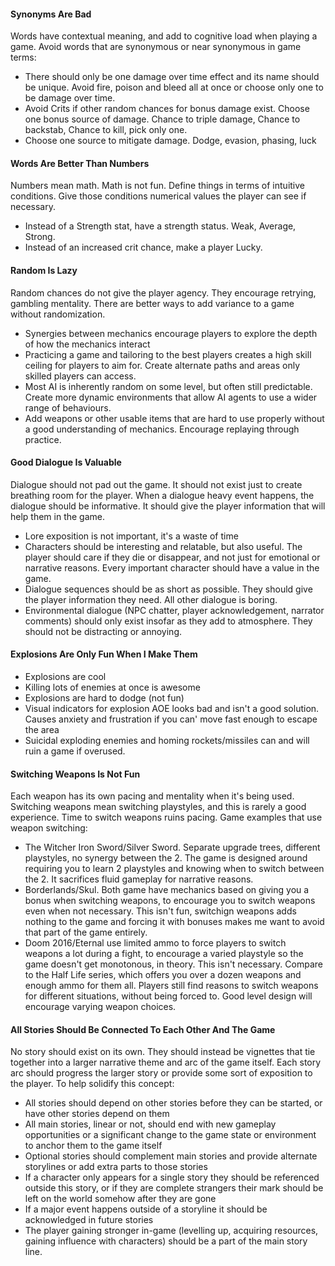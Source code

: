#### Synonyms Are Bad
Words have contextual meaning, and add to cognitive load when playing a game. Avoid words that are synonymous or near synonymous in game terms:
* There should only be one damage over time effect and its name should be unique. Avoid fire, poison and bleed all at once or choose only one to be damage over time.
* Avoid Crits if other random chances for bonus damage exist. Choose one bonus source of damage. Chance to triple damage, Chance to backstab, Chance to kill, pick only one.
* Choose one source to mitigate damage. Dodge, evasion, phasing, luck

#### Words Are Better Than Numbers
Numbers mean math. Math is not fun.
Define things in terms of intuitive conditions. Give those conditions numerical values the player can see if necessary.
* Instead of a Strength stat, have a strength status. Weak, Average, Strong.
* Instead of an increased crit chance, make a player Lucky.

#### Random Is Lazy
Random chances do not give the player agency. They encourage retrying, gambling mentality. There are better ways to add variance to a game without randomization.
* Synergies between mechanics encourage players to explore the depth of how the mechanics interact
* Practicing a game and tailoring to the best players creates a high skill ceiling for players to aim for. Create alternate paths and areas only skilled players can access.
* Most AI is inherently random on some level, but often still predictable. Create more dynamic environments that allow AI agents to use a wider range of behaviours.
* Add weapons or other usable items that are hard to use properly without a good understanding of mechanics. Encourage replaying through practice.

#### Good Dialogue Is Valuable
Dialogue should not pad out the game. It should not exist just to create breathing room for the player. When a dialogue heavy event happens, the dialogue should be informative. It should give the player information that will help them in the game. 
* Lore exposition is not important, it's a waste of time
* Characters should be interesting and relatable, but also useful. The player should care if they die or disappear, and not just for emotional or narrative reasons. Every important character should have a value in the game.
* Dialogue sequences should be as short as possible. They should give the player information they need. All other dialogue is boring.
* Environmental dialogue (NPC chatter, player acknowledgement, narrator comments) should only exist insofar as they add to atmosphere. They should not be distracting or annoying.

#### Explosions Are Only Fun When I Make Them
* Explosions are cool
* Killing lots of enemies at once is awesome
* Explosions are hard to dodge (not fun)
* Visual indicators for explosion AOE looks bad and isn't a good solution. Causes anxiety and frustration if you can' move fast enough to escape the area
* Suicidal exploding enemies and homing rockets/missiles can and will ruin a game if overused.

#### Switching Weapons Is Not Fun
Each weapon has its own pacing and mentality when it's being used. Switching weapons mean switching playstyles, and this is rarely a good experience. Time to switch weapons ruins pacing.
Game examples that use weapon switching:
* The Witcher Iron Sword/Silver Sword. Separate upgrade trees, different playstyles, no synergy between the 2. The game is designed around requiring you to learn 2 playstyles and knowing when to switch between the 2. It sacrifices fluid gameplay for narrative reasons.
* Borderlands/Skul. Both game have mechanics based on giving you a bonus when switching weapons, to encourage you to switch weapons even when not necessary. This isn't fun, switchign weapons adds nothing to the game and forcing it with bonuses makes me want to avoid that part of the game entirely.
* Doom 2016/Eternal use limited ammo to force players to switch weapons a lot during a fight, to encourage a varied playstyle so the game doesn't get monotonous, in theory. This isn't necessary. Compare to the Half Life series, which offers you over a dozen weapons and enough ammo for them all. Players still find reasons to switch weapons for different situations, without being forced to. Good level design will encourage varying weapon choices.

#### All Stories Should Be Connected To Each Other And The Game
No story should exist on its own. They should instead be vignettes that tie together into a larger narrative theme and arc of the game itself. Each story arc should progress the larger story or provide some sort of exposition to the player. To help solidify this concept:
* All stories should depend on other stories before they can be started, or have other stories depend on them
* All main stories, linear or not, should end with new gameplay opportunities or a significant change to the game state or environment to anchor them to the game itself
* Optional stories should complement main stories and provide alternate storylines or add extra parts to those stories
* If a character only appears for a single story they should be referenced outside this story, or if they are complete strangers their mark should be left on the world somehow after they are gone
* If a major event happens outside of a storyline it should be acknowledged in future stories
* The player gaining stronger in-game (levelling up, acquiring resources, gaining influence with characters) should be a part of the main story line.